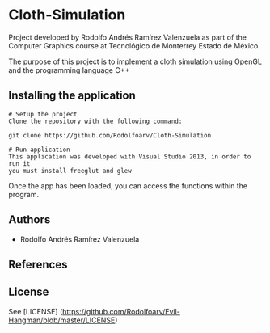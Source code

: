 # Cloth-Simulation

Project developed by Rodolfo Andrés Ramírez Valenzuela as part of the Computer
Graphics course at Tecnológico de Monterrey Estado de México.

The purpose of this project is to implement a cloth simulation using OpenGL
and the programming language C++

## Installing the application
    # Setup the project
    Clone the repository with the following command:

    git clone https://github.com/Rodolfoarv/Cloth-Simulation

    # Run application
    This application was developed with Visual Studio 2013, in order to run it
    you must install freeglut and glew

Once the app has been loaded, you can access the functions within the program.

## Authors

- Rodolfo Andrés Ramírez Valenzuela

## References


## License

See [LICENSE] (https://github.com/Rodolfoarv/Evil-Hangman/blob/master/LICENSE)
